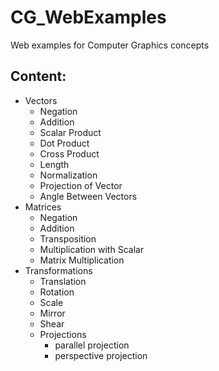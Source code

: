# CG_WebExamples #

Web examples for Computer Graphics concepts

## Content: ##

* Vectors
  * Negation
  * Addition
  * Scalar Product
  * Dot Product
  * Cross Product
  * Length
  * Normalization
  * Projection of Vector
  * Angle Between Vectors
* Matrices
  * Negation
  * Addition
  * Transposition
  * Multiplication with Scalar
  * Matrix Multiplication
* Transformations
  * Translation
  * Rotation
  * Scale
  * Mirror
  * Shear
  * Projections
    * parallel projection
    * perspective projection
